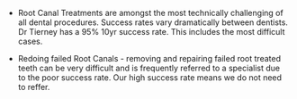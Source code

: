 
+ Root Canal Treatments are amongst the most technically challenging of all dental procedures. Success rates vary dramatically between dentists. Dr Tierney has a 95% 10yr success rate. This includes the most difficult cases.

+ Redoing failed Root Canals - removing and repairing failed root treated teeth can be very difficult and is frequently referred to a specialist due to the poor success rate. Our high success rate means we do not need to reffer.
